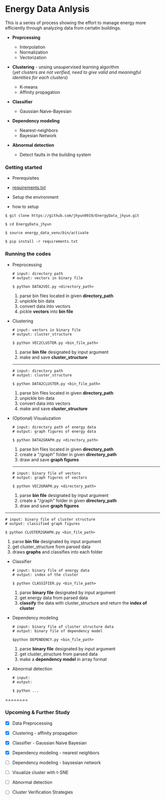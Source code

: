# Energy Data Anlysis


This is a series of process showing the effort to manage energy more efficiently through analyzing data from certatin buildings.

  * **Preprcessing**
    * Interpolation
    * Normalization
    * Vectorization
  
  * **Clustering** - unsing unsupervised learning algorithm  
      (_yet clusters are not verified, need to give valid and meaningful identities for each clusters_)
    * K-means
    * Affinity propagation  
    
  * **Classifier**
    * Gaussian Naive-Bayesian

  * **Dependency modeling**
    * Nearest-neighbors
    * Bayesian Network

  * **Abnormal detection**
    * Detect faults in the building system
    

### Getting started

* Prerequisites
 * [requirements.txt](https://github.com/jhyun0919/EnergyData_jhyun/blob/master/requirements.txt)  

* Setup the environment  
 *  how to setup
   ```
   $ git clone https://github.com/jhyun0919/EnergyData_jhyun.git
   
   $ cd EnergyData_jhyun
   
   $ source energy_data_venv/bin/activate  
   
   $ pip install -r requirements.txt
   ```
  
### Running the codes
 * Preprocessing   
   ```
   # input: directory path
   # output: vectors in binary file
   
   $ python DATA2VEC.py <directory_path>
   ```
   
   1. parse bin files located in given **directory_path**
   2. unpickle bin data
   3. convert data into vectors
   4. pickle **vectors** into **bin file**
  
    
 * Clustering   
   ```
   # input: vectors in binary file
   # output: cluster_structure
   
   $ python VEC2CLUSTER.py <bin_file_path>
   ```
   
   1. parse **bin file** designated by input argument
   2. make and save **cluster_structure**
  
   ---

   ```
   # input: directory path
   # output: cluster_structure
   
   $ python DATA2CLUSTER.py <bin_file_path>
   ```
   
   1. parse bin files located in given **directory_path**
   2. unpickle bin data
   3. convert data into vectors
   4. make and save **cluster_structure**

  
   
 * (Optional) Visualuzation
   ```
   # input: directory path of energy data
   # output: graph figures of energy data
   
   $ python DATA2GRAPH.py <directory_path>
   ```
   
   1. parse bin files located in given **directory_path**
   2. create a "/graph" folder in given **directory_path**
   3. draw and save **graph figures**  
     
   --- 

   ```
   # input: binary file of vectors
   # output: graph figures of vectors
   
   $ python VEC2GRAPH.py <directory_path>
   ```
  
   1. parse **bin file** designated by input argument
   2. create a "/graph" folder in given **directory_path**
   3. draw and save **graph figures**
    
  ---

  ```
  # input: binary file of cluster structure
  # output: classified graph figures
  
  $ python CLUSTER2GRAPH.py <bin_file_path>
  ```

   1. parse **bin file** designated by input argument
   2. get cluster_structure from parsed data
   3. draws **graphs** and classifies into each folder  

 * Classifier
   ```
   # input: binary file of energy data
   # output: index of the cluster
   
   $ python CLASSIFIER.py <bin_file_path>
   ```
   
   1. parse **binary file** designated by input argument
   2. get energy data from parsed data
   3. **classify** the data with cluster_structure and return the **index of cluster**
   
 * Dependency modeling
   ```
   # input: binary file of cluster structure data
   # output: binary file of dependency model
   
   $python DEPENDENCY.py <bin_file_path>
   ```
   1. parse **binary file** designated by input argument
   2. get cluster_structure from parsed data
   3. make a **dependency model** in array format
   
 * Abnormal detection   
   ```
   # input:
   # output:
   
   $ python ...
   ```
  
========
### Upcoming & Further Study
 - [x] Data Preprocessing
 - [x] Clustering - affinity propagation
 - [x] Classifier - Gaussian Naive Bayesian
 - [x] Dependency modeling - nearest neighbors
 - [ ] Dependency modeling - baysesian network
 - [ ] Visualize cluster with t-SNE
 - [ ] Abnormal detection
 - [ ] Cluster Verification Strategies
  
  
  

